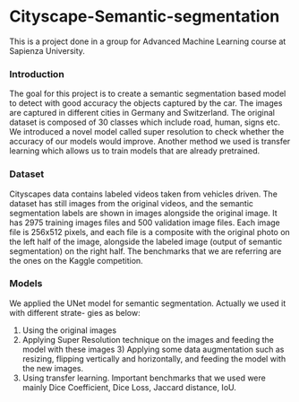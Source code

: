 # Cityscape-Semantic-segmentation
This is a project done in a group for Advanced Machine Learning course at Sapienza University.
### Introduction
The goal for this project is to create a semantic segmentation based model to detect with good accuracy the objects captured by the car. The images are captured in different cities in Germany and Switzerland. The original dataset is composed of 30 classes which include road, human, signs etc. We introduced a novel model called super resolution to check whether the accuracy of our models would improve. Another method we used is transfer learning which allows us to train models that are already pretrained.
### Dataset
Cityscapes data contains labeled videos taken from vehicles driven. The dataset has still images from the original videos, and the semantic segmentation labels are shown in images alongside the original image. It has 2975 training images files and 500 validation image files. Each image file is 256x512 pixels, and each file is a composite with the original photo on the left half of the image, alongside the labeled image (output of semantic segmentation) on the right half. The benchmarks that we are referring are the ones on the Kaggle competition.
### Models
We applied the UNet model for semantic segmentation. Actually we used it with different strate- gies as below:
1) Using the original images
2) Applying Super Resolution technique on the images and feeding the model with these images 3) Applying some data augmentation such as resizing, flipping vertically and horizontally, and feeding the model with the new images.
4) Using transfer learning. Important benchmarks that we used were mainly Dice Coefficient, Dice Loss, Jaccard distance, IoU.
